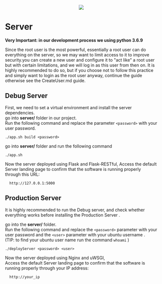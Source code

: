 
<p align="center">
  <img src=![free_horizontal_on_white_by_logaster](https://user-images.githubusercontent.com/44754325/78273213-36a98b80-7517-11ea-8f8e-fb9b8e569988.png)/>
</p>


# Server 

**Very Important: in our development process we using python 3.6.9**

Since the root user is the most powerful, essentially a root user can do everything on the server, so we may want to limit access to it to improve security.you can create a new user and configure it to "act like" a root user but with certain limitations, and we will log in as this user from then on. It is highly recommended to do so, but if you choose not to follow this practice and simply want to login as the root user anyway, continue the guide otherwise see the CreateUser.md guide.


## Debug Server  

First, we need to set a virtual environment and install the server dependencies.                            
go into **server/** folder in our project.  
Run the following command and replace the parameter `` <password> ``  with your user password.

```
./app.sh build <password>
```

go into **server/** folder 
and run the following command

```
./app.sh
```
Now the server deployed using Flask and Flask-RESTful, Access the default Server landing page to confirm that the software is running properly through this URL:

```
  http://127.0.0.1:5000
```
## Production Server 

It is highly recommended to run the Debug server, and check whether everything works before installing the Production Server . 

go into the **server/** folder.                                             
Run the following command and replace the `` <password> `` parameter with your user password and the  ``` <user> ```  parameter with your ubuntu username .  
(TIP: to find your ubuntu user name run the command  ``whoami``  )

```
./deployServer <password> <user>
```
Now the server deployed using Nginx and uWSGI,  
Access the default Server landing page to confirm that the software is running properly through your IP address:

```
  http://your_ip
```
